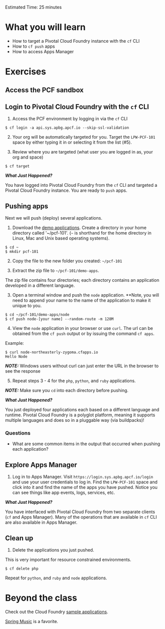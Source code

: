 Estimated Time: 25 minutes

# What you will learn

* How to target a Pivotal Cloud Foundry instance with the `cf` CLI
* How to `cf push` apps
* How to access Apps Manager

# Exercises

## Access the PCF sandbox

## Login to Pivotal Cloud Foundry with the `cf` CLI

1) Access the PCF environment by logging in via the `cf` CLI

```
$ cf login -a api.sys.apbg.apcf.io --skip-ssl-validation
```

2) Your org will be automatically targeted for you. Target the `LPW-PCF-101` space by either typing it in or selecting it from the list (#5).

3) Review where you are targeted (what user you are logged in as, your org and space)
```
$ cf target
```


***What Just Happened?***

You have logged into Pivotal Cloud Foundry from the `cf` CLI and targeted a Pivotal Cloud Foundry instance.  You are ready to `push` apps.

## Pushing apps

Next we will push (deploy) several applications.

1) Download the [demo applications](../resources/demo-apps.zip).  Create a directory in your home directory called '~/pcf-101'. (`~` is shorthand for the home directory in Linux, Mac and Unix based operating systems).
```
$ cd ~
$ mkdir pcf-101
```
2) Copy the file to the new folder you created: `~/pcf-101`

2) Extract the zip file to `~/pcf-101/demo-apps`.  

The zip file contains four directories; each directory contains an application developed in a different language.

3) Open a terminal window and push the `node` application. **Note, you will need to append your name to the name of the application to make it unique to you.

```
$ cd ~/pcf-101/demo-apps/node
$ cf push node-[your name] --random-route -m 128M
```

4) View the `node` application in your browser or use `curl`.  The url can be obtained from the `cf push` output or by issuing the command `cf apps`.

Example:
```
$ curl node-northeasterly-zygoma.cfapps.io
Hello Node
```

***NOTE:*** Windows users without curl can just enter the URL in the browser to see the response

5) Repeat steps 3 - 4 for the `php`, `python`, and `ruby` applications.  

***NOTE:*** Make sure you `cd` into each directory before pushing.

***What Just Happened?***

You just deployed four applications each based on a different language and runtime.  Pivotal Cloud Foundry is a polyglot platform, meaning it supports multiple languages and does so in a pluggable way (via buildpacks)!

### Questions

* What are some common items in the output that occurred when pushing each application?

## Explore Apps Manager

1) Log in to Apps Manager. Visit `https://login.sys.apbg.apcf.io/login` and use your user credentials to log in. Find the `LPW-PCF-101` space and click into it and find the name of the apps you have pushed. Notice you can see things like app events, logs, services, etc.

***What Just Happened?***

You have interfaced with Pivotal Cloud Foundry from two separate clients (`cf` and Apps Manager).  Many of the operations that are available in `cf` CLI are also available in Apps Manager.

## Clean up

1) Delete the applications you just pushed.  

This is very important for resource constrained environments.

```
$ cf delete php
```

Repeat for `python`, and `ruby`  and `node` applications.

# Beyond the class

Check out the Cloud Foundry <a href=https://github.com/cloudfoundry-samples target="_blank">sample applications</a>.  

<a href=https://github.com/cloudfoundry-samples/spring-music target="_blank">Spring Music</a> is a favorite.
